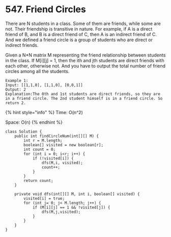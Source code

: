 # 547. Friend Circles

There are N students in a class. Some of them are friends, while some are not. Their friendship is transitive in nature. For example, if A is a direct friend of B, and B is a direct friend of C, then A is an indirect friend of C. And we defined a friend circle is a group of students who are direct or indirect friends.

Given a N\*N matrix M representing the friend relationship between students in the class. If M\[i\]\[j\] = 1, then the ith and jth students are direct friends with each other, otherwise not. And you have to output the total number of friend circles among all the students.

```text
Example 1: 
Input: [[1,1,0], [1,1,0], [0,0,1]] 
Output: 2 
Explanation:The 0th and 1st students are direct friends, so they are in a friend circle. The 2nd student himself is in a friend circle. So return 2.
```



{% hint style="info" %}
Time: O\(n^2\)

Space: O\(n\)
{% endhint %}



```text
class Solution {
    public int findCircleNum(int[][] M) {
        int r = M.length;
        boolean[] visited = new boolean[r];
        int count = 0;
        for (int i = 0; i<r; i++) {
            if (!visited[i]) {
                dfs(M,i, visited);
                count++;
            }
        }
        return count;
    }

    private void dfs(int[][] M, int i, boolean[] visited) {
        visited[i] = true;
        for (int j= 0; j< M.length; j++) {
            if (M[i][j] == 1 && !visited[j]) {
                dfs(M,j,visited);
            }
        }
    }
}
```



